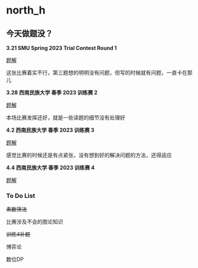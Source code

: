 # north_h

## 今天做题没？

**3.21 SMU Spring 2023 Trial Contest Round 1**

[题解](https://blog.nowcoder.net/n/27a23a05a5094a47bf1c8b108ee15ee9)

这张比赛着实不行，第三题想的明明没有问题，但写的时候就有问题，一直卡在那儿

**3.28 西南民族大学 春季 2023 训练赛 2**

[题解](https://blog.nowcoder.net/n/77ec028264634b84ad3bbc7c035e72fa)

本场比赛发挥还好，就是一些读题的细节没有处理好

**4.2 西南民族大学 春季 2023 训练赛 3**

[题解](https://blog.nowcoder.net/n/d327851ab58f4452899286d3259d09a8)

感觉比赛的时候还是有点紧张，没有想到好的解决问题的方法，还得适应

**4.4  西南民族大学 春季 2023 训练赛 4**

[题解](https://blog.nowcoder.net/n/f7e8df3b304041a390268accf7fef986)

### To Do List
  ~~素数筛法~~
  
  比赛涉及不会的图论知识
  
  ~~训练4补题~~

  博弈论

  数位DP
